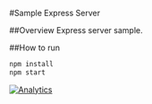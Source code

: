 #Sample Express Server

##Overview
Express server sample.

##How to run
```js
npm install
npm start
```

[![Analytics](https://ga-beacon.appspot.com/UA-70337513-8/chromeskel_a/readme)](https://github.com/prashantkoshta/sample-server)
